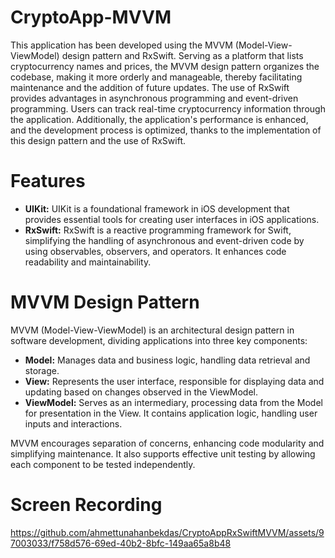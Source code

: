# CryptoApp-MVVM


 This application has been developed using the MVVM (Model-View-ViewModel) design pattern and RxSwift. Serving as a platform that lists cryptocurrency names and prices, the MVVM design pattern organizes the codebase, making it more orderly and manageable, thereby facilitating maintenance and the addition of future updates. The use of RxSwift provides advantages in asynchronous programming and event-driven programming. Users can track real-time cryptocurrency information through the application. Additionally, the application's performance is enhanced, and the development process is optimized, thanks to the implementation of this design pattern and the use of RxSwift.

# Features
- **UIKit:** UIKit is a foundational framework in iOS development that provides essential tools for creating user interfaces in iOS applications.
- **RxSwift:** RxSwift is a reactive programming framework for Swift, simplifying the handling of asynchronous and event-driven code by using observables, observers, and operators. It enhances code readability and maintainability.

# MVVM Design Pattern
MVVM (Model-View-ViewModel) is an architectural design pattern in software development, dividing applications into three key components:

- **Model:** Manages data and business logic, handling data retrieval and storage.
- **View:** Represents the user interface, responsible for displaying data and updating based on changes observed in the ViewModel.
- **ViewModel:** Serves as an intermediary, processing data from the Model for presentation in the View. It contains application logic, handling user inputs and interactions.

MVVM encourages separation of concerns, enhancing code modularity and simplifying maintenance. It also supports effective unit testing by allowing each component to be tested independently.


# Screen Recording
https://github.com/ahmettunahanbekdas/CryptoAppRxSwiftMVVM/assets/97003033/f758d576-69ed-40b2-8bfc-149aa65a8b48
